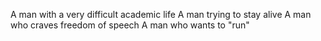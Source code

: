 A man with a very difficult academic life
A man trying to stay alive
A man who craves freedom of speech
A man who wants to "run"